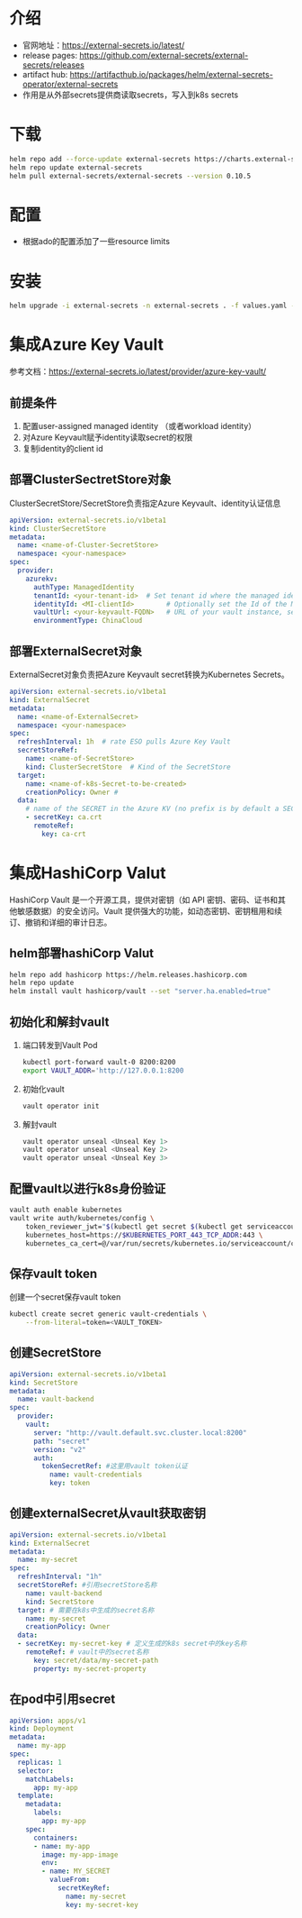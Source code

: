# 介绍

- 官网地址：https://external-secrets.io/latest/
- release pages: https://github.com/external-secrets/external-secrets/releases
- artifact hub: https://artifacthub.io/packages/helm/external-secrets-operator/external-secrets
- 作用是从外部secrets提供商读取secrets，写入到k8s secrets

# 下载

~~~sh
helm repo add --force-update external-secrets https://charts.external-secrets.io
helm repo update external-secrets
helm pull external-secrets/external-secrets --version 0.10.5
~~~

# 配置

- 根据ado的配置添加了一些resource limits

# 安装

~~~sh
helm upgrade -i external-secrets -n external-secrets . -f values.yaml --create-namespace
~~~

# 集成Azure Key Vault

参考文档：https://external-secrets.io/latest/provider/azure-key-vault/

## 前提条件

1. 配置user-assigned managed identity （或者workload identity）
2. 对Azure Keyvault赋予identity读取secret的权限
3. 复制identity的client id

## 部署ClusterSectretStore对象

ClusterSecretStore/SecretStore负责指定Azure Keyvault、identity认证信息

~~~yaml
apiVersion: external-secrets.io/v1beta1
kind: ClusterSecretStore
metadata:
  name: <name-of-Cluster-SecretStore>
  namespace: <your-namespace>
spec:
  provider:
    azurekv:
      authType: ManagedIdentity
      tenantId: <your-tenant-id>  # Set tenant id where the managed identity resides
      identityId: <MI-clientId>        # Optionally set the Id of the Managed Identity, if multiple identities are assigned to external-secrets operator
      vaultUrl: <your-keyvault-FQDN>   # URL of your vault instance, see: https://docs.microsoft.com/en-us/azure/key-vault/general/about-keys-secrets-certificates
      environmentType: ChinaCloud
~~~

## 部署ExternalSecret对象

ExternalSecret对象负责把Azure Keyvault secret转换为Kubernetes Secrets。

~~~yaml
apiVersion: external-secrets.io/v1beta1
kind: ExternalSecret
metadata:
  name: <name-of-ExternalSecret>
  namespace: <your-namespace>
spec:
  refreshInterval: 1h  # rate ESO pulls Azure Key Vault
  secretStoreRef:
    name: <name-of-SecretStore>
    kind: ClusterSecretStore  # Kind of the SecretStore
  target:
    name: <name-of-k8s-Secret-to-be-created>
    creationPolicy: Owner #
  data:
    # name of the SECRET in the Azure KV (no prefix is by default a SECRET)
    - secretKey: ca.crt
      remoteRef:
        key: ca-crt
~~~

# 集成HashiCorp Valut

HashiCorp Vault 是一个开源工具，提供对密钥（如 API 密钥、密码、证书和其他敏感数据）的安全访问。Vault 提供强大的功能，如动态密钥、密钥租用和续订、撤销和详细的审计日志。

## helm部署hashiCorp Valut

~~~sh
helm repo add hashicorp https://helm.releases.hashicorp.com
helm repo update
helm install vault hashicorp/vault --set "server.ha.enabled=true"
~~~

## 初始化和解封vault

1. 端口转发到Vault Pod

   ~~~sh
   kubectl port-forward vault-0 8200:8200
   export VAULT_ADDR='http://127.0.0.1:8200
   ~~~

2. 初始化vault

   ~~~sh
   vault operator init
   ~~~

3. 解封vault

   ~~~sh
   vault operator unseal <Unseal Key 1>
   vault operator unseal <Unseal Key 2>
   vault operator unseal <Unseal Key 3>
   ~~~

## 配置vault以进行k8s身份验证

~~~sh
vault auth enable kubernetes
vault write auth/kubernetes/config \
    token_reviewer_jwt="$(kubectl get secret $(kubectl get serviceaccount vault -o jsonpath="{.secrets[0].name}") -o jsonpath="{.data.token}" | base64 --decode)" \
    kubernetes_host=https://$KUBERNETES_PORT_443_TCP_ADDR:443 \
    kubernetes_ca_cert=@/var/run/secrets/kubernetes.io/serviceaccount/ca.crt
~~~

## 保存vault token

创建一个secret保存vault token

~~~sh
kubectl create secret generic vault-credentials \
    --from-literal=token=<VAULT_TOKEN>
~~~

## 创建SecretStore

~~~yaml
apiVersion: external-secrets.io/v1beta1
kind: SecretStore
metadata:
  name: vault-backend
spec:
  provider:
    vault:
      server: "http://vault.default.svc.cluster.local:8200"
      path: "secret"
      version: "v2"
      auth:
        tokenSecretRef: #这里用vault token认证
          name: vault-credentials
          key: token
~~~

## 创建externalSecret从vault获取密钥

~~~yaml
apiVersion: external-secrets.io/v1beta1
kind: ExternalSecret
metadata:
  name: my-secret
spec:
  refreshInterval: "1h"
  secretStoreRef: #引用secretStore名称
    name: vault-backend
    kind: SecretStore
  target: # 需要在k8s中生成的secret名称
    name: my-secret
    creationPolicy: Owner
  data: 
  - secretKey: my-secret-key # 定义生成的k8s secret中的key名称
    remoteRef: # vault中的secret名称
      key: secret/data/my-secret-path
      property: my-secret-property
~~~

## 在pod中引用secret

~~~yaml
apiVersion: apps/v1
kind: Deployment
metadata:
  name: my-app
spec:
  replicas: 1
  selector:
    matchLabels:
      app: my-app
  template:
    metadata:
      labels:
        app: my-app
    spec:
      containers:
      - name: my-app
        image: my-app-image
        env:
        - name: MY_SECRET
          valueFrom:
            secretKeyRef:
              name: my-secret
              key: my-secret-key
~~~

